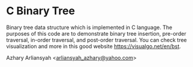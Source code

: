 # C Binary Tree
Binary tree data structure which is implemented in C language. The purposes of this code are to demonstrate binary tree insertion, pre-order traversal, in-order traversal, and post-order traversal. You can check tree visualization and more in this good website <https://visualgo.net/en/bst>.

Azhary Arliansyah <<arliansyah_azhary@yahoo.com>>
